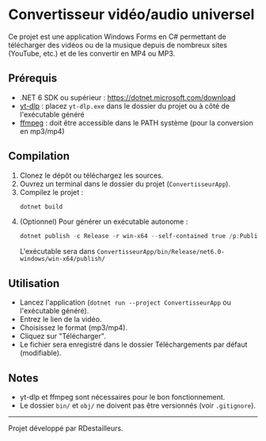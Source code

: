 # Convertisseur vidéo/audio universel

Ce projet est une application Windows Forms en C# permettant de télécharger des vidéos ou de la musique depuis de nombreux sites (YouTube, etc.) et de les convertir en MP4 ou MP3.

## Prérequis

- .NET 6 SDK ou supérieur : https://dotnet.microsoft.com/download 
- [yt-dlp](https://github.com/yt-dlp/yt-dlp/releases/latest) : placez `yt-dlp.exe` dans le dossier du projet ou à côté de l'exécutable généré
- [ffmpeg](https://ffmpeg.org/download.html) : doit être accessible dans le PATH système (pour la conversion en mp3/mp4)

## Compilation

1. Clonez le dépôt ou téléchargez les sources.
2. Ouvrez un terminal dans le dossier du projet (`ConvertisseurApp`). 
3. Compilez le projet :
   ```powershell
   dotnet build
   ```
4. (Optionnel) Pour générer un exécutable autonome : 
   ```powershell
   dotnet publish -c Release -r win-x64 --self-contained true /p:PublishSingleFile=true
   ```
   L'exécutable sera dans `ConvertisseurApp/bin/Release/net6.0-windows/win-x64/publish/`

## Utilisation

- Lancez l'application (`dotnet run --project ConvertisseurApp` ou l'exécutable généré).
- Entrez le lien de la vidéo.
- Choisissez le format (mp3/mp4).
- Cliquez sur "Télécharger".
- Le fichier sera enregistré dans le dossier Téléchargements par défaut (modifiable).

## Notes

- yt-dlp et ffmpeg sont nécessaires pour le bon fonctionnement.
- Le dossier `bin/` et `obj/` ne doivent pas être versionnés (voir `.gitignore`).

----


Projet développé par RDestailleurs.
